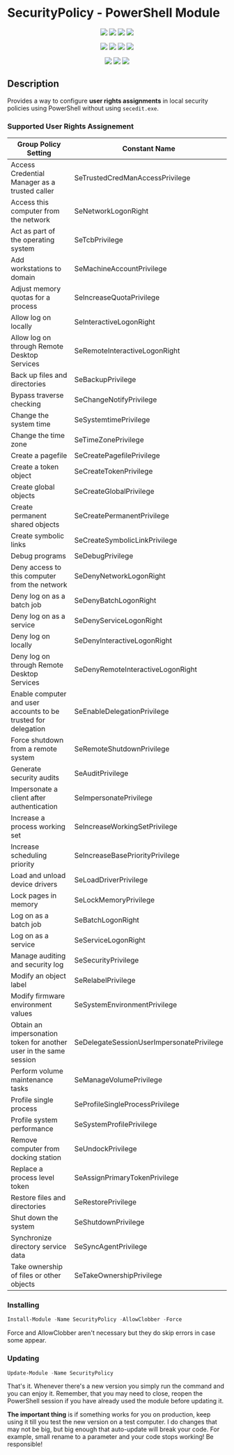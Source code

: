 ﻿# SecurityPolicy - PowerShell Module

<p align="center">
  <a href="https://dev.azure.com/evotecpl/SecurityPolicy/_build/latest?definitionId=3"><img src="https://img.shields.io/azure-devops/build/evotecpl/a5ce5d3e-9ae2-49a0-9905-53eb41205fc9/7?label=Azure%20Pipelines&style=flat-square"></a>
  <a href="https://www.powershellgallery.com/packages/SecurityPolicy"><img src="https://img.shields.io/powershellgallery/v/SecurityPolicy.svg?style=flat-square"></a>
  <a href="https://www.powershellgallery.com/packages/SecurityPolicy"><img src="https://img.shields.io/powershellgallery/vpre/SecurityPolicy.svg?label=powershell%20gallery%20preview&colorB=yellow&style=flat-square"></a>
  <a href="https://github.com/EvotecIT/SecurityPolicy"><img src="https://img.shields.io/github/license/EvotecIT/SecurityPolicy.svg?style=flat-square"></a>

</p>

<p align="center">
  <a href="https://www.powershellgallery.com/packages/SecurityPolicy"><img src="https://img.shields.io/powershellgallery/p/SecurityPolicy.svg?style=flat-square"></a>
  <a href="https://github.com/EvotecIT/SecurityPolicy"><img src="https://img.shields.io/github/languages/top/evotecit/SecurityPolicy.svg?style=flat-square"></a>
  <a href="https://github.com/EvotecIT/SecurityPolicy"><img src="https://img.shields.io/github/languages/code-size/evotecit/SecurityPolicy.svg?style=flat-square"></a>
  <a href="https://www.powershellgallery.com/packages/SecurityPolicy"><img src="https://img.shields.io/powershellgallery/dt/SecurityPolicy.svg?style=flat-square"></a>
</p>

<p align="center">
  <a href="https://twitter.com/PrzemyslawKlys"><img src="https://img.shields.io/twitter/follow/PrzemyslawKlys.svg?label=Twitter%20%40PrzemyslawKlys&style=flat-square"></a>
  <a href="https://evotec.xyz/hub"><img src="https://img.shields.io/badge/Blog-evotec.xyz-2A6496.svg?style=flat-square"></a>
  <a href="https://www.linkedin.com/in/pklys"><img src="https://img.shields.io/badge/LinkedIn-pklys-0077B5.svg?logo=LinkedIn&style=flat-square"></a>
</p>

## Description

Provides a way to configure **user rights assignments** in local security policies using PowerShell without using `secedit.exe`.

### Supported User Rights Assignement

| Group Policy Setting                                               | Constant Name                             |
| ------------------------------------------------------------------ | ----------------------------------------- |
| Access Credential Manager as a trusted caller                      | SeTrustedCredManAccessPrivilege           |
| Access this computer from the network                              | SeNetworkLogonRight                       |
| Act as part of the operating system                                | SeTcbPrivilege                            |
| Add workstations to domain                                         | SeMachineAccountPrivilege                 |
| Adjust memory quotas for a process                                 | SeIncreaseQuotaPrivilege                  |
| Allow log on locally                                               | SeInteractiveLogonRight                   |
| Allow log on through Remote Desktop Services                       | SeRemoteInteractiveLogonRight             |
| Back up files and directories                                      | SeBackupPrivilege                         |
| Bypass traverse checking                                           | SeChangeNotifyPrivilege                   |
| Change the system time                                             | SeSystemtimePrivilege                     |
| Change the time zone                                               | SeTimeZonePrivilege                       |
| Create a pagefile                                                  | SeCreatePagefilePrivilege                 |
| Create a token object                                              | SeCreateTokenPrivilege                    |
| Create global objects                                              | SeCreateGlobalPrivilege                   |
| Create permanent shared objects                                    | SeCreatePermanentPrivilege                |
| Create symbolic links                                              | SeCreateSymbolicLinkPrivilege             |
| Debug programs                                                     | SeDebugPrivilege                          |
| Deny access to this computer from the network                      | SeDenyNetworkLogonRight                   |
| Deny log on as a batch job                                         | SeDenyBatchLogonRight                     |
| Deny log on as a service                                           | SeDenyServiceLogonRight                   |
| Deny log on locally                                                | SeDenyInteractiveLogonRight               |
| Deny log on through Remote Desktop Services                        | SeDenyRemoteInteractiveLogonRight         |
| Enable computer and user accounts to be trusted for delegation     | SeEnableDelegationPrivilege               |
| Force shutdown from a remote system                                | SeRemoteShutdownPrivilege                 |
| Generate security audits                                           | SeAuditPrivilege                          |
| Impersonate a client after authentication                          | SeImpersonatePrivilege                    |
| Increase a process working set                                     | SeIncreaseWorkingSetPrivilege             |
| Increase scheduling priority                                       | SeIncreaseBasePriorityPrivilege           |
| Load and unload device drivers                                     | SeLoadDriverPrivilege                     |
| Lock pages in memory                                               | SeLockMemoryPrivilege                     |
| Log on as a batch job                                              | SeBatchLogonRight                         |
| Log on as a service                                                | SeServiceLogonRight                       |
| Manage auditing and security log                                   | SeSecurityPrivilege                       |
| Modify an object label                                             | SeRelabelPrivilege                        |
| Modify firmware environment values                                 | SeSystemEnvironmentPrivilege              |
| Obtain an impersonation token for another user in the same session | SeDelegateSessionUserImpersonatePrivilege |
| Perform volume maintenance tasks                                   | SeManageVolumePrivilege                   |
| Profile single process                                             | SeProfileSingleProcessPrivilege           |
| Profile system performance                                         | SeSystemProfilePrivilege                  |
| Remove computer from docking station                               | SeUndockPrivilege                         |
| Replace a process level token                                      | SeAssignPrimaryTokenPrivilege             |
| Restore files and directories                                      | SeRestorePrivilege                        |
| Shut down the system                                               | SeShutdownPrivilege                       |
| Synchronize directory service data                                 | SeSyncAgentPrivilege                      |
| Take ownership of files or other objects                           | SeTakeOwnershipPrivilege                  |

### Installing

```powershell
Install-Module -Name SecurityPolicy -AllowClobber -Force
```

Force and AllowClobber aren't necessary but they do skip errors in case some appear.

### Updating

```powershell
Update-Module -Name SecurityPolicy
```

That's it. Whenever there's a new version you simply run the command and you can enjoy it. Remember, that you may need to close, reopen the PowerShell session if you have already used the module before updating it.

**The important thing** is if something works for you on production, keep using it till you test the new version on a test computer. I do changes that may not be big, but big enough that auto-update will break your code. For example, small rename to a parameter and your code stops working! Be responsible!